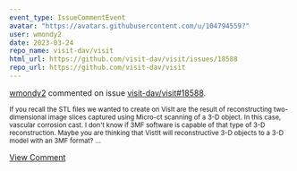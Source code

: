```yaml
---
event_type: IssueCommentEvent
avatar: "https://avatars.githubusercontent.com/u/104794559?"
user: wmondy2
date: 2023-03-24
repo_name: visit-dav/visit
html_url: https://github.com/visit-dav/visit/issues/18588
repo_url: https://github.com/visit-dav/visit
---
```


<a href='https://github.com/wmondy2' target='_blank'>wmondy2</a> commented on issue <a href='https://github.com/visit-dav/visit/issues/18588' target='_blank'>visit-dav/visit#18588</a>.

<small>If you recall the STL files we wanted to create on VisIt are the result of reconstructing two-dimensional image slices captured using Micro-ct scanning of a 3-D object. In this case, vascular corrosion cast. I don't know if 3MF software is capable of that type of 3-D reconstruction.  Maybe you are thinking that VistIt will reconstructive 3-D objects to a 3-D model with an 3MF format?  ...</small>

<a href='https://github.com/visit-dav/visit/issues/18588' target='_blank'>View Comment</a>